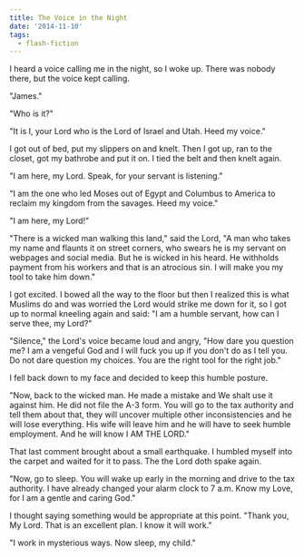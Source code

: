 ```yaml
---
title: The Voice in the Night
date: '2014-11-10'
tags:
  - flash-fiction
---
```


I heard a voice calling me in the night, so I woke up. There was nobody there,
but the voice kept calling.

<!-- truncate -->

"James."

"Who is it?"

"It is I, your Lord who is the Lord of Israel and Utah. Heed my voice."

I got out of bed, put my slippers on and knelt. Then I got up, ran to the
closet, got my bathrobe and put it on. I tied the belt and then knelt again.

"I am here, my Lord. Speak, for your servant is listening."

"I am the one who led Moses out of Egypt and Columbus to America to reclaim my
kingdom from the savages. Heed my voice."

"I am here, my Lord!"

"There is a wicked man walking this land," said the Lord, "A man who takes my
name and flaunts it on street corners, who swears he is my servant on webpages
and social media. But he is wicked in his heard. He withholds payment from his
workers and that is an atrocious sin. I will make you my tool to take him down."

I got excited. I bowed all the way to the floor but then I realized this is what
Muslims do and was worried the Lord would strike me down for it, so I got up to
normal kneeling again and said: "I am a humble servant, how can I serve thee, my
Lord?"

"Silence," the Lord's voice became loud and angry, "How dare you question me? I
am a vengeful God and I will fuck you up if you don't do as I tell you. Do not
dare question my choices. You are the right tool for the right job."

I fell back down to my face and decided to keep this humble posture.

"Now, back to the wicked man. He made a mistake and We shalt use it against him.
He did not file the A-3 form. You will go to the tax authority and tell them
about that, they will uncover multiple other inconsistencies and he will lose
everything. His wife will leave him and he will have to seek humble employment.
And he will know I AM THE LORD."

That last comment brought about a small earthquake. I humbled myself into the
carpet and waited for it to pass. The the Lord doth spake again.

"Now, go to sleep. You will wake up early in the morning and drive to the tax
authority. I have already changed your alarm clock to 7 a.m. Know my Love, for I
am a gentle and caring God."

I thought saying something would be appropriate at this point. "Thank you, My
Lord. That is an excellent plan. I know it will work."

"I work in mysterious ways. Now sleep, my child."
